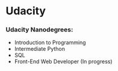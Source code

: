# Udacity

### Udacity Nanodegrees:
- Introduction to Programming
- Intermediate Python
- SQL
- Front-End Web Developer (In progress)
